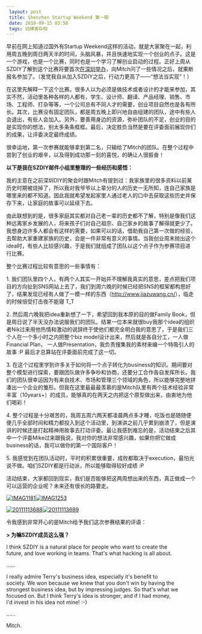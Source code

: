 ```yaml
---
 layout: post
 title: Shenzhen Startup Weekend 第一期
 date: 2018-09-15 03:58
 tags: 旧博客存档
---
```

早前在网上知道过国外有Startup
Weekend这样的活动，就是大家聚在一起，利用周五晚到周日两天半的时间，头脑风暴，并且快速地实现一个创业的点子。这是一个游戏，也是一个比赛，同时也是一个学习了解创业启动的过程。正好上周从SZDIY了解到这个比赛将要首次[在深圳举办](http://shenzhen.startupweekend.org/)，向Mitch问了一些情况之后，就果断报名参加了。（发觉我自从加入SZDIY之后，行动力更高了——“想法当实现”！）

在这里先解释一下这个比赛。很多人以为必须是做技术或者设计的才能来参加，其实不然，活动里各种各样的人都有，学生、设计师、翻译、产品经理、销售、市场、工程师、打杂等等，一个公司总有不同人才的需要，创业项目自然也是各有所长。其次，比赛没有固定团队，都是周五晚上即兴地自由组建的团队，途中有些人会退出，有些人会加入。另外，要善用身边的资源，弥补团队的不足，创业的目的是实现你的想法，别太多条条框框。最后，决定胜负当然是要在评委面前展现你们的成果，让评委决定最终成绩。

很幸运地，第一次参赛就能够拿到第二名，只输给了Mitch的团队。在整个过程中尝到了创业的艰辛，以及得到成功那一刻的喜悦，的确让人很振奋！

__以下是我在SZDIY邮件小组里整理的一些经历和感悟：__

我的主意在之前深圳DIY的聚会时跟Mitch有提到过：我家族里的很多资料以前某历史时期被烧掉了，所以我对我爷爷以上辈分的人的历史一无所知，连自己家族是哪里来的都不知道。因此我就希望发起家里人通过老人的口中去获取这些历史并保存下来，让家庭的故事可以延续下去。

由此联想到的是，很多家庭其实都对自己老一辈的历史都不了解，特别是像我们这种远离家乡发展的人，将来孩子们对自己祖宗、自己家乡的故事了解得就更少了。我想身边许多人都会有这样的需要，如果可以的话，借助我自己第一次做的经验，去帮助大家重建家族的历史，会是一件非常有意义的事情。当我创业周末抛出这个idea时，有些人比较感兴趣，于是我们就组成了团队以这个点子作为参赛项目进行比赛。

整个比赛过程比较有意思的一些事情有：

1\.
我们团队里四个人，有两个人其实一开始并不理解我真实的意思，差点把我们项目的方向扯到SNS网站上去了，我们到周六晚的时候已经把SNS的框架都构思好了，结果发现已经有人做了一模一样的东西（<http://www.jiazuwang.cn/>），临走的时候倍受打击夜不能寝
T_T

2\. 然后周六晚我把idea重新想了一下，希望回到我本原的目的做Family
Book，但是周日说了半天没办法说服我们的团队。结果一位本来就很buy我那个idea的组织者Nik过来用他热情和激动的说辞终于使他们都完全明白我的意思了，于是我们三个人在一个多小时之内把整个biz
model设计出来，然后就是各自分工，一人做Financial Plan， 一人做Presentation，我负责搜集我的素材来编一个特吸引人的故事 :P
最后才总算站在评委面前完成了这一切。

3\.
在这个过程里学到许多关于如何将一个点子转化为business的知识。期间要对整个模型进行探索，要跟团队做许多争吵和协商，还要分工合作各自发挥所长。我们的团队很幸运因为有来自技术、市场和管理三个领域的角色，所以能够完整地拼凑出一个企业的雏形。但我在这里最最最羡慕的是Mitch队里有两个技术经验非常丰富（10years+）的成员，能够真的在两天之内把这个原型做出来，由衷地为他们喝彩！

4\.
整个过程是十分艰苦的，我周五周六两天都凌晨两点多才睡，吃饭也是随随便便几乎全部时间和精力都投入到这个活动里，到演讲之前几乎累到崩溃了，但是演讲的时候还是打起精神用故事去打动评委。最让我感到难忘的是，活动结束之后其中一个评委Mike过来跟我说，我对你的想法非常感兴趣，如果你把它做成business的话，我可以做你的第一个国际客户！

5\. 我感觉到在团队活动时，平时的积累很重要，成败都取决于execution，最怕光说不做。咱们SZDIY都是行动派，所以能够取得较好成绩 :P

活动结束，大家都回到现实，我们是否能够把这两周想出来的东西，真正做成一个可以运营的企业呢？未来还有很长的路要走。

[![IMAG1181](http://imglf3.nosdn0.126.net/img/d3RhVFdGTXZTU3FWYjUvU0NEZTFhdHV2M2Y1dDhmVzFoU1lGNXlWaDJZcmRDWUdOcVVkb1BRPT0.jpg)](http://img7.ph.126.net/qLjeDQUvEqR6Qwqh1O8gKA==/3073143795744030027.jpg)[![IMAG1253](http://imglf4.nosdn0.126.net/img/d3RhVFdGTXZTU3FWYjUvU0NEZTFhaUtXOXlKYVZlRmw0U2V3VElNSnlJTVpzUCtacitBNWx3PT0.jpg)](http://img3.ph.126.net/6w_jfEdwGAoxOFcXin9wlQ==/2614902533659082303.jpg)

[![20111113688](http://imglf5.nosdn0.126.net/img/d3RhVFdGTXZTU3FWYjUvU0NEZTFhdi85ODNra2FrUkl1SnEvVDVkSkZSSUJyQjJBcFdoUE9BPT0.jpg)](http://img4.ph.126.net/SxWap1ek6mKAXkwL50prUg==/2614902533659082374.jpg)[![20111113689](http://imglf6.nosdn0.126.net/img/d3RhVFdGTXZTU3FWYjUvU0NEZTFhZ052YWpWdzJ5cTd4Z0RFNDMzNHFjTUxhSFRWY25NanNRPT0.jpg)](http://img5.ph.126.net/lzay9pWJB2huQNuvRvy31w==/1100004209002322975.jpg)

令我感到非常开心的是Mitch给予我们这次参赛结果的评语：

__> 为嘛SZDIY成员这么强？__

I think SZDIY is a natural place for people who want to create the  
future, and love working in teams. That's what hacking is all about.

……

I really admire Terry's business idea, especially it's benefit to  
society. We won because we knew that you don't win by having the  
strongest business idea, but by impressing judges. So that's what we  
focused on. But I think Terry's idea is stronger, and if I had money,  
I'd invest in his idea not mine! :-)

……

Mitch.

